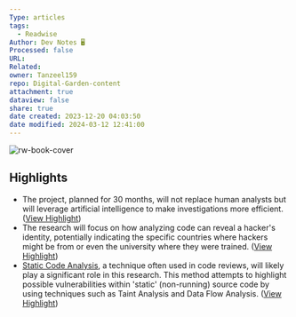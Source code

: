 ```yaml
---
Type: articles
tags:
  - Readwise
Author: Dev Notes 🖥️
Processed: false
URL: 
Related: 
owner: Tanzeel159
repo: Digital-Garden-content
attachment: true
dataview: false
share: true
date created: 2023-12-20 04:03:50
date modified: 2024-03-12 12:41:00
---
```

![rw-book-cover](https://readwise-assets.s3.amazonaws.com/static/images/article4.6bc1851654a0.png)

## Highlights
- The project, planned for 30 months, will not replace human analysts but will leverage artificial intelligence to make investigations more efficient. ([View Highlight](https://read.readwise.io/read/01hj3c8vx6r5ja6q6fdmyrzr4c))
- The research will focus on how analyzing code can reveal a hacker's identity, potentially indicating the specific countries where hackers might be from or even the university where they were trained. ([View Highlight](https://read.readwise.io/read/01hj3c8pnyeqfhh6y43y84s9rp))
- [Static Code Analysis](https://link.mail.beehiiv.com/ss/c/LplrZBhnqbJT1vi0LdmOGwD2EIXOK8AcN4SbPwsHBE3WZSVrfXuHRlB7cp1ysTp_Q_N8rZeD3nk0OHet8OTT1dxXG7O5VN2-GXLW_Y-xfC9R01cpoGbmDyGzdEBdtsg7h2UGnEVCMtXqiu4eXW2XP8NRNxeP4YlJ2aPHOxQoLNPnz3pCXG32IhNwUHB050QnYHFwQa-ois17YMXAD7hoekAF5ZAWJKoG2TzXyjfyZRvtiRGdhJO2ufrP7MfB8zd--FY-uVX9ufghhQX9uauQrin5-QVA719PQr3KovUUN7uvrKo8jyBEiHOfladju8daAiNSG18bHinaY_a6uHTjT5HJ--pDpvXbgvvE20bh26k/428/U8I7Non8R-iLa0NQdqMaHQ/h12/U8YtO9CIqu8F3Q6-t8eur20lqRAsMdQihcUk3hTll1Q), a technique often used in code reviews, will likely play a significant role in this research. This method attempts to highlight possible vulnerabilities within 'static' (non-running) source code by using techniques such as Taint Analysis and Data Flow Analysis. ([View Highlight](https://read.readwise.io/read/01hj3c99yef1sq2fm0yfk1pkae))
